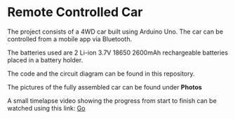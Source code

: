 # Remote Controlled Car
The project consists of a 4WD car built using Arduino Uno. The car can be controlled from a mobile app via Bluetooth.

The batteries used are 2 Li-ion 3.7V 18650 2600mAh rechargeable batteries placed in a battery holder.

The code and the circuit diagram can be found in this repository.

The pictures of the fully assembled car can be found under **Photos**

A small timelapse video showing the progress from start to finish can be watched using this link: <a href="https://www.youtube.com/watch?v=5Ym_Qg22HTw&ab_channel=GeorgesElkassouf" target="_blank">Go</a>
